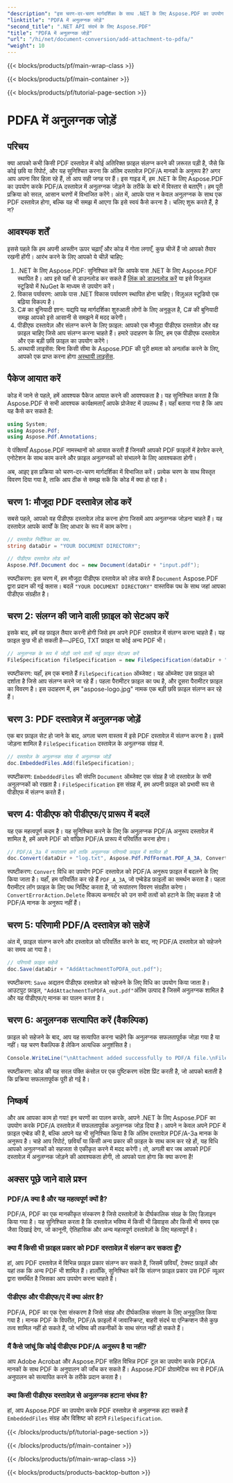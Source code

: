 ```yaml
---
"description": "इस चरण-दर-चरण मार्गदर्शिका के साथ .NET के लिए Aspose.PDF का उपयोग करके PDF/A दस्तावेज़ में अनुलग्नक जोड़ना सीखें।"
"linktitle": "PDFA में अनुलग्नक जोड़ें"
"second_title": ".NET API संदर्भ के लिए Aspose.PDF"
"title": "PDFA में अनुलग्नक जोड़ें"
"url": "/hi/net/document-conversion/add-attachment-to-pdfa/"
"weight": 10
---
```


{{< blocks/products/pf/main-wrap-class >}}

{{< blocks/products/pf/main-container >}}

{{< blocks/products/pf/tutorial-page-section >}}

# PDFA में अनुलग्नक जोड़ें

## परिचय

क्या आपको कभी किसी PDF दस्तावेज़ में कोई अतिरिक्त फ़ाइल संलग्न करने की ज़रूरत पड़ी है, जैसे कि कोई छवि या रिपोर्ट, और यह सुनिश्चित करना कि अंतिम दस्तावेज़ PDF/A मानकों के अनुरूप है? अगर आप अपना सिर हिला रहे हैं, तो आप सही जगह पर हैं। इस गाइड में, हम .NET के लिए Aspose.PDF का उपयोग करके PDF/A दस्तावेज़ में अनुलग्नक जोड़ने के तरीके के बारे में विस्तार से बताएँगे। हम पूरी प्रक्रिया को सरल, आसान चरणों में विभाजित करेंगे। अंत में, आपके पास न केवल अनुलग्नक के साथ एक PDF दस्तावेज़ होगा, बल्कि यह भी समझ में आएगा कि इसे स्वयं कैसे करना है। चलिए शुरू करते हैं, है न?

## आवश्यक शर्तें

इससे पहले कि हम अपनी आस्तीन ऊपर चढ़ाएँ और कोड में गोता लगाएँ, कुछ चीजें हैं जो आपको तैयार रखनी होंगी। आरंभ करने के लिए आपको ये चीज़ें चाहिए:

1. .NET के लिए Aspose.PDF: सुनिश्चित करें कि आपके पास .NET के लिए Aspose.PDF स्थापित है। आप इसे यहाँ से डाउनलोड कर सकते हैं [लिंक को डाउनलोड करें](https://releases.aspose.com/pdf/net/) या इसे विजुअल स्टूडियो में NuGet के माध्यम से उपयोग करें।
2. विकास पर्यावरण: आपके पास .NET विकास पर्यावरण स्थापित होना चाहिए। विज़ुअल स्टूडियो एक बढ़िया विकल्प है।
3. C# का बुनियादी ज्ञान: यद्यपि यह मार्गदर्शिका शुरुआती लोगों के लिए अनुकूल है, C# की बुनियादी समझ आपको इसे आसानी से समझने में मदद करेगी।
4. पीडीएफ दस्तावेज़ और संलग्न करने के लिए फ़ाइल: आपको एक मौजूदा पीडीएफ दस्तावेज़ और वह फ़ाइल चाहिए जिसे आप संलग्न करना चाहते हैं। हमारे उदाहरण के लिए, हम एक पीडीएफ दस्तावेज़ और एक बड़ी छवि फ़ाइल का उपयोग करेंगे।
5. अस्थायी लाइसेंस: बिना किसी सीमा के Aspose.PDF की पूरी क्षमता को अनलॉक करने के लिए, आपको एक प्राप्त करना होगा [अस्थायी लाइसेंस](https://purchase.aspose.com/temporary-license/).

## पैकेज आयात करें

कोड में जाने से पहले, हमें आवश्यक पैकेज आयात करने की आवश्यकता है। यह सुनिश्चित करता है कि Aspose.PDF से सभी आवश्यक कार्यक्षमताएँ आपके प्रोजेक्ट में उपलब्ध हैं। यहाँ बताया गया है कि आप यह कैसे कर सकते हैं:

```csharp
using System;
using Aspose.Pdf;
using Aspose.Pdf.Annotations;
```

ये पंक्तियाँ Aspose.PDF नामस्थानों को आयात करती हैं जिनकी आपको PDF फ़ाइलों में हेरफेर करने, एनोटेशन के साथ काम करने और फ़ाइल अनुलग्नकों को संभालने के लिए आवश्यकता होगी।

अब, आइए इस प्रक्रिया को चरण-दर-चरण मार्गदर्शिका में विभाजित करें। प्रत्येक चरण के साथ विस्तृत विवरण दिया गया है, ताकि आप ठीक से समझ सकें कि कोड में क्या हो रहा है।

## चरण 1: मौजूदा PDF दस्तावेज़ लोड करें

सबसे पहले, आपको वह पीडीएफ दस्तावेज़ लोड करना होगा जिसमें आप अनुलग्नक जोड़ना चाहते हैं। यह दस्तावेज़ आपके कार्यों के लिए आधार के रूप में काम करेगा।

```csharp
// दस्तावेज़ निर्देशिका का पथ.
string dataDir = "YOUR DOCUMENT DIRECTORY";

// पीडीएफ दस्तावेज़ लोड करें
Aspose.Pdf.Document doc = new Document(dataDir + "input.pdf");
```

स्पष्टीकरण: इस चरण में, हम मौजूदा पीडीएफ दस्तावेज़ को लोड करते हैं `Document` Aspose.PDF द्वारा प्रदान की गई क्लास। बदलें `"YOUR DOCUMENT DIRECTORY"` वास्तविक पथ के साथ जहां आपका पीडीएफ संग्रहीत है।

## चरण 2: संलग्न की जाने वाली फ़ाइल को सेटअप करें

इसके बाद, हमें वह फ़ाइल तैयार करनी होगी जिसे हम अपने PDF दस्तावेज़ में संलग्न करना चाहते हैं। यह फ़ाइल कुछ भी हो सकती है—JPEG, TXT फ़ाइल या कोई अन्य PDF भी।

```csharp
// अनुलग्नक के रूप में जोड़ी जाने वाली नई फ़ाइल सेटअप करें
FileSpecification fileSpecification = new FileSpecification(dataDir + "aspose-logo.jpg", "Large Image file");
```

स्पष्टीकरण: यहाँ, हम एक बनाते हैं `FileSpecification` ऑब्जेक्ट। यह ऑब्जेक्ट उस फ़ाइल को दर्शाता है जिसे आप संलग्न करने जा रहे हैं। पहला पैरामीटर फ़ाइल का पथ है, और दूसरा पैरामीटर फ़ाइल का विवरण है। इस उदाहरण में, हम "aspose-logo.jpg" नामक एक बड़ी छवि फ़ाइल संलग्न कर रहे हैं।

## चरण 3: PDF दस्तावेज़ में अनुलग्नक जोड़ें

एक बार फ़ाइल सेट हो जाने के बाद, अगला चरण वास्तव में इसे PDF दस्तावेज़ में संलग्न करना है। इसमें जोड़ना शामिल है `FileSpecification` दस्तावेज़ के अनुलग्नक संग्रह में.

```csharp
// दस्तावेज़ के अनुलग्नक संग्रह में अनुलग्नक जोड़ें
doc.EmbeddedFiles.Add(fileSpecification);
```

स्पष्टीकरण: `EmbeddedFiles` की संपत्ति `Document` ऑब्जेक्ट एक संग्रह है जो दस्तावेज़ के सभी अनुलग्नकों को रखता है। `FileSpecification` इस संग्रह में, हम अपनी फ़ाइल को प्रभावी रूप से पीडीएफ में संलग्न करते हैं।

## चरण 4: पीडीएफ को पीडीएफ/ए प्रारूप में बदलें

यह एक महत्वपूर्ण कदम है। यह सुनिश्चित करने के लिए कि अनुलग्नक PDF/A अनुरूप दस्तावेज़ में शामिल है, हमें अपने PDF को वांछित PDF/A प्रारूप में परिवर्तित करना होगा।

```csharp
// PDF/A_3a में रूपांतरण करें ताकि अनुलग्नक परिणामी फ़ाइल में शामिल हो
doc.Convert(dataDir + "log.txt", Aspose.Pdf.PdfFormat.PDF_A_3A, ConvertErrorAction.Delete);
```

स्पष्टीकरण: `Convert` विधि का उपयोग PDF दस्तावेज़ को PDF/A अनुरूप फ़ाइल में बदलने के लिए किया जाता है। यहाँ, हम परिवर्तित कर रहे हैं `PDF_A_3A`, जो एम्बेडेड फ़ाइलों का समर्थन करता है। पहला पैरामीटर लॉग फ़ाइल के लिए पथ निर्दिष्ट करता है, जो रूपांतरण विवरण संग्रहीत करेगा। `ConvertErrorAction.Delete` विकल्प कनवर्टर को उन सभी तत्वों को हटाने के लिए कहता है जो PDF/A मानक के अनुरूप नहीं हैं।

## चरण 5: परिणामी PDF/A दस्तावेज़ को सहेजें

अंत में, फ़ाइल संलग्न करने और दस्तावेज़ को परिवर्तित करने के बाद, नए PDF/A दस्तावेज़ को सहेजने का समय आ गया है।

```csharp
// परिणामी फ़ाइल सहेजें
doc.Save(dataDir + "AddAttachmentToPDFA_out.pdf");
```

स्पष्टीकरण: `Save` अद्यतन पीडीएफ दस्तावेज़ को सहेजने के लिए विधि का उपयोग किया जाता है। आउटपुट फ़ाइल, `"AddAttachmentToPDFA_out.pdf"`अंतिम उत्पाद है जिसमें अनुलग्नक शामिल है और यह पीडीएफ/ए मानक का पालन करता है।

## चरण 6: अनुलग्नक सत्यापित करें (वैकल्पिक)

फ़ाइल को सहेजने के बाद, आप यह सत्यापित करना चाहेंगे कि अनुलग्नक सफलतापूर्वक जोड़ा गया है या नहीं। यह चरण वैकल्पिक है लेकिन अत्यधिक अनुशंसित है।

```csharp
Console.WriteLine("\nAttachment added successfully to PDF/A file.\nFile saved at " + dataDir);
```

स्पष्टीकरण: कोड की यह सरल पंक्ति कंसोल पर एक पुष्टिकरण संदेश प्रिंट करती है, जो आपको बताती है कि प्रक्रिया सफलतापूर्वक पूरी हो गई है।

## निष्कर्ष

और अब आपका काम हो गया! इन चरणों का पालन करके, आपने .NET के लिए Aspose.PDF का उपयोग करके PDF/A दस्तावेज़ में सफलतापूर्वक अनुलग्नक जोड़ दिया है। आपने न केवल अपने PDF में फ़ाइल एम्बेड की है, बल्कि आपने यह भी सुनिश्चित किया है कि अंतिम दस्तावेज़ PDF/A-3a मानक के अनुरूप है। चाहे आप रिपोर्ट, छवियाँ या किसी अन्य प्रकार की फ़ाइल के साथ काम कर रहे हों, यह विधि आपको अनुलग्नकों को सहजता से एकीकृत करने में मदद करेगी। तो, अगली बार जब आपको PDF दस्तावेज़ में अनुलग्नक जोड़ने की आवश्यकता होगी, तो आपको पता होगा कि क्या करना है!

## अक्सर पूछे जाने वाले प्रश्न

### PDF/A क्या है और यह महत्वपूर्ण क्यों है?  
PDF/A, PDF का एक मानकीकृत संस्करण है जिसे दस्तावेज़ों के दीर्घकालिक संग्रह के लिए डिज़ाइन किया गया है। यह सुनिश्चित करता है कि दस्तावेज़ भविष्य में किसी भी डिवाइस और किसी भी समय एक जैसा दिखाई देगा, जो कानूनी, ऐतिहासिक और अन्य महत्वपूर्ण दस्तावेज़ों के लिए महत्वपूर्ण है।

### क्या मैं किसी भी फ़ाइल प्रकार को PDF दस्तावेज़ में संलग्न कर सकता हूँ?  
हां, आप PDF दस्तावेज़ में विभिन्न फ़ाइल प्रकार संलग्न कर सकते हैं, जिसमें छवियाँ, टेक्स्ट फ़ाइलें और यहां तक कि अन्य PDF भी शामिल हैं। हालाँकि, सुनिश्चित करें कि संलग्न फ़ाइल प्रकार उस PDF व्यूअर द्वारा समर्थित है जिसका आप उपयोग करना चाहते हैं।

### पीडीएफ और पीडीएफ/ए में क्या अंतर है?  
PDF/A, PDF का एक ऐसा संस्करण है जिसे संग्रह और दीर्घकालिक संरक्षण के लिए अनुकूलित किया गया है। मानक PDF के विपरीत, PDF/A फ़ाइलों में जावास्क्रिप्ट, बाहरी संदर्भ या एन्क्रिप्शन जैसे कुछ तत्व शामिल नहीं हो सकते हैं, जो भविष्य की तकनीकों के साथ संगत नहीं हो सकते हैं।

### मैं कैसे जांचूं कि कोई पीडीएफ PDF/A अनुरूप है या नहीं?  
आप Adobe Acrobat और Aspose.PDF सहित विभिन्न PDF टूल का उपयोग करके PDF/A मानकों के साथ PDF के अनुपालन की जाँच कर सकते हैं। Aspose.PDF प्रोग्रामेटिक रूप से PDF/A अनुपालन को सत्यापित करने के तरीके प्रदान करता है।

### क्या किसी पीडीएफ दस्तावेज़ से अनुलग्नक हटाना संभव है?  
हां, आप Aspose.PDF का उपयोग करके PDF दस्तावेज़ से अनुलग्नक हटा सकते हैं `EmbeddedFiles` संग्रह और विशिष्ट को हटाने `FileSpecification`.

{{< /blocks/products/pf/tutorial-page-section >}}

{{< /blocks/products/pf/main-container >}}

{{< /blocks/products/pf/main-wrap-class >}}

{{< blocks/products/products-backtop-button >}}